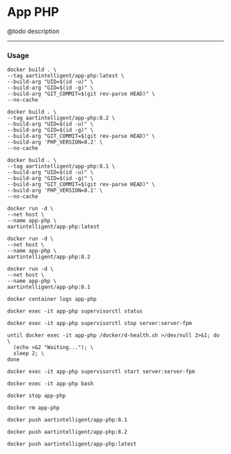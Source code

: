 # App PHP

@todo description

---

### Usage

```shell
docker build . \
--tag aartintelligent/app-php:latest \
--build-arg "UID=$(id -u)" \
--build-arg "GID=$(id -g)" \
--build-arg "GIT_COMMIT=$(git rev-parse HEAD)" \
--no-cache
```

```shell
docker build . \
--tag aartintelligent/app-php:8.2 \
--build-arg "UID=$(id -u)" \
--build-arg "GID=$(id -g)" \
--build-arg "GIT_COMMIT=$(git rev-parse HEAD)" \
--build-arg 'PHP_VERSION=8.2' \
--no-cache
```

```shell
docker build . \
--tag aartintelligent/app-php:8.1 \
--build-arg "UID=$(id -u)" \
--build-arg "GID=$(id -g)" \
--build-arg "GIT_COMMIT=$(git rev-parse HEAD)" \
--build-arg 'PHP_VERSION=8.1' \
--no-cache
```

```shell
docker run -d \
--net host \
--name app-php \
aartintelligent/app-php:latest
```

```shell
docker run -d \
--net host \
--name app-php \
aartintelligent/app-php:8.2
```

```shell
docker run -d \
--net host \
--name app-php \
aartintelligent/app-php:8.1
```

```shell
docker container logs app-php
```

```shell
docker exec -it app-php supervisorctl status
```

```shell
docker exec -it app-php supervisorctl stop server:server-fpm
```

```shell
until docker exec -it app-php /docker/d-health.sh >/dev/null 2>&1; do \
  (echo >&2 "Waiting..."); \
  sleep 2; \
done
```

```shell
docker exec -it app-php supervisorctl start server:server-fpm
```

```shell
docker exec -it app-php bash
```

```shell
docker stop app-php
```

```shell
docker rm app-php
```

```shell
docker push aartintelligent/app-php:8.1
```

```shell
docker push aartintelligent/app-php:8.2
```

```shell
docker push aartintelligent/app-php:latest
```
